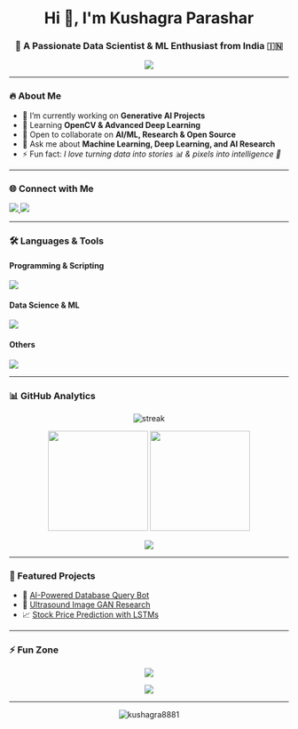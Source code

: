 <h1 align="center">Hi 👋, I'm Kushagra Parashar</h1>
<h3 align="center">🚀 A Passionate Data Scientist & ML Enthusiast from India 🇮🇳</h3>

<p align="center">
  <img src="https://readme-typing-svg.herokuapp.com?size=22&duration=4000&color=00C2FF&center=true&vCenter=true&lines=Machine+Learning+%7C+Deep+Learning;Computer+Vision+%7C+GenAI;Data+Science+%7C+AI+Research;Open+Source+%7C+Hackathons" />
</p>

---

### 🔥 About Me
- 🔭 I’m currently working on **Generative AI Projects**
- 🌱 Learning **OpenCV & Advanced Deep Learning**
- 👯 Open to collaborate on **AI/ML, Research & Open Source**
- 💬 Ask me about **Machine Learning, Deep Learning, and AI Research**
- ⚡ Fun fact: *I love turning data into stories 📊 & pixels into intelligence 🤖*

---

### 🌐 Connect with Me
<p align="left">
<a href="www.linkedin.com/in/kushagra-parashar-8b6593255r" target="blank">
  <img src="https://img.shields.io/badge/-LinkedIn-%230077B5?style=for-the-badge&logo=linkedin&logoColor=white"/>
</a>
<a href="https://github.com/kushagra8881" target="blank">
  <img src="https://img.shields.io/badge/-GitHub-181717?style=for-the-badge&logo=github&logoColor=white"/>
</a>
</p>

---

### 🛠️ Languages & Tools
#### Programming & Scripting  
<p>
  <img src="https://skillicons.dev/icons?i=python,cpp,c,matlab,git,linux"/>
</p>

#### Data Science & ML  
<p>
  <img src="https://skillicons.dev/icons?i=pytorch,tensorflow,opencv,sklearn,mysql,postgres,mongodb,pandas,seaborn"/>
</p>

#### Others  
<p>
  <img src="https://skillicons.dev/icons?i=flask,django,arduino,blender"/>
</p>

---

### 📊 GitHub Analytics
<p align="center">
  <img src="https://github-readme-streak-stats.herokuapp.com?user=kushagra8881&theme=tokyonight" alt="streak" />
</p>
<p align="center">
  <img src="https://github-readme-stats.vercel.app/api?username=kushagra8881&show_icons=true&theme=tokyonight" height="180"/>
  <img src="https://github-readme-stats.vercel.app/api/top-langs/?username=kushagra8881&layout=compact&theme=tokyonight" height="180"/>
</p>
<p align="center">
  <img src="https://github-profile-summary-cards.vercel.app/api/cards/profile-details?username=kushagra8881&theme=tokyonight"/>
</p>

---

### 🚀 Featured Projects
- 🌟 [AI-Powered Database Query Bot](https://github.com/kushagra8881)  
- 🤖 [Ultrasound Image GAN Research](https://github.com/kushagra8881)  
- 📈 [Stock Price Prediction with LSTMs](https://github.com/kushagra8881)  

---

### ⚡ Fun Zone
<p align="center">
  <img src="https://quotes-github-readme.vercel.app/api?type=horizontal&theme=tokyonight" />
</p>
<p align="center">
  <img src="https://readme-jokes.vercel.app/api?theme=tokyonight" />
</p>

---

<p align="center"> 
  <img src="https://komarev.com/ghpvc/?username=kushagra8881&label=Profile%20views&color=0e75b6&style=flat" alt="kushagra8881" /> 
</p>
